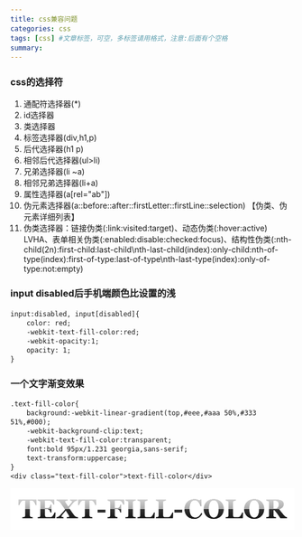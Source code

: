 ```yaml
---
title: css兼容问题
categories: css
tags: [css] #文章标签，可空，多标签请用格式，注意:后面有个空格
summary: 
---
```


### css的选择符
1. 通配符选择器(*)
2. id选择器
3. 类选择器
4. 标签选择器(div,h1,p)
5. 后代选择器(h1 p)
6. 相邻后代选择器(ul>li)
7. 兄弟选择器(li ~a)
8. 相邻兄弟选择器(li+a)
9. 属性选择器(a[rel="ab"])
10. 伪元素选择器(a::before\::after\::firstLetter\::firstLine\::selection) 【伪类、伪元素详细列表】
11. 伪类选择器：链接伪类(:link\:visited\:target)、动态伪类(:hover\:active) LVHA、表单相关伪类(:enabled\:disable\:checked\:focus)、结构性伪类(:nth-child(2n)\:first-child\:last-child\nth-last-child(index)\:only-child\:nth-of-type(index)\:first-of-type\:last-of-type\nth-last-type(index)\:only-of-type\:not\:empty)

### input disabled后手机端颜色比设置的浅
```
input:disabled, input[disabled]{
    color: red;
    -webkit-text-fill-color:red;
    -webkit-opacity:1;
    opacity: 1;
}
```
### 一个文字渐变效果
```
.text-fill-color{
    background:-webkit-linear-gradient(top,#eee,#aaa 50%,#333 51%,#000);
	-webkit-background-clip:text;
	-webkit-text-fill-color:transparent;
	font:bold 95px/1.231 georgia,sans-serif;
	text-transform:uppercase;
}
<div class="text-fill-color">text-fill-color</div>
```
![一个文字渐变效果](./css兼容/gradient.png)
